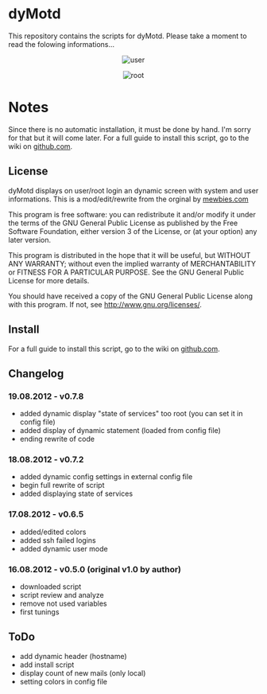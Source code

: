 # dyMotd

This repository contains the scripts for dyMotd. Please take a moment to read the folowing informations...
<center>

![user](http://www.abload.de/img/loggedin_userjou3s.jpg)

![root](http://www.abload.de/img/loggedin_rootevug6.jpg)

</center>

# Notes

Since there is no automatic installation, it must be done by hand. I'm sorry for that but it will come later. For a full guide to install this script, go to the wiki on [github.com][].


## License

dyMotd displays on user/root login an dynamic screen with system and user informations. This is a mod/edit/rewrite from the orginal by [mewbies.com][]

This program is free software: you can redistribute it and/or modify it under the terms of the GNU General Public License as published by the Free Software Foundation, either version 3 of the License, or (at your option) any later version.

This program is distributed in the hope that it will be useful, but WITHOUT ANY WARRANTY; without even the implied warranty of MERCHANTABILITY or FITNESS FOR A PARTICULAR PURPOSE.  See the GNU General Public License for more details.

You should have received a copy of the GNU General Public License along with this program.  If not, see <http://www.gnu.org/licenses/>.


## Install

For a full guide to install this script, go to the wiki on [github.com][].


## Changelog

### 19.08.2012 - v0.7.8
 * added dynamic display "state of services" too root (you can set it in config file)
 * added display of dynamic statement (loaded from config file)
 * ending rewrite of code

### 18.08.2012 - v0.7.2

 * added dynamic config settings in external config file
 * begin full rewrite of script
 * added displaying state of services
 
### 17.08.2012 - v0.6.5

 * added/edited colors
 * added ssh failed logins
 * added dynamic user mode
 
### 16.08.2012 - v0.5.0 (original v1.0 by author)

 * downloaded script
 * script review and analyze
 * remove not used variables
 * first tunings

 ## ToDo

 * add dynamic header (hostname)
 * add install script
 * display count of new mails (only local)
 * setting colors in config file
 
 
 
 
[mewbies.com]:         http://mewbies.com/how_to_customize_your_console_login_message_tutorial.htm
[github.com]:         http://github.com/iptoux/dyMotd/wiki
[Pull Request]:         https://github.com/iptoux/dyMotd/pulls
